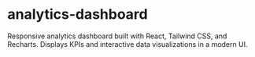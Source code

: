 # analytics-dashboard
Responsive analytics dashboard built with React, Tailwind CSS, and Recharts. Displays KPIs and interactive data visualizations in a modern UI.
